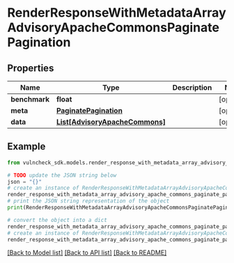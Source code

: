# RenderResponseWithMetadataArrayAdvisoryApacheCommonsPaginatePagination


## Properties

Name | Type | Description | Notes
------------ | ------------- | ------------- | -------------
**benchmark** | **float** |  | [optional] 
**meta** | [**PaginatePagination**](PaginatePagination.md) |  | [optional] 
**data** | [**List[AdvisoryApacheCommons]**](AdvisoryApacheCommons.md) |  | [optional] 

## Example

```python
from vulncheck_sdk.models.render_response_with_metadata_array_advisory_apache_commons_paginate_pagination import RenderResponseWithMetadataArrayAdvisoryApacheCommonsPaginatePagination

# TODO update the JSON string below
json = "{}"
# create an instance of RenderResponseWithMetadataArrayAdvisoryApacheCommonsPaginatePagination from a JSON string
render_response_with_metadata_array_advisory_apache_commons_paginate_pagination_instance = RenderResponseWithMetadataArrayAdvisoryApacheCommonsPaginatePagination.from_json(json)
# print the JSON string representation of the object
print(RenderResponseWithMetadataArrayAdvisoryApacheCommonsPaginatePagination.to_json())

# convert the object into a dict
render_response_with_metadata_array_advisory_apache_commons_paginate_pagination_dict = render_response_with_metadata_array_advisory_apache_commons_paginate_pagination_instance.to_dict()
# create an instance of RenderResponseWithMetadataArrayAdvisoryApacheCommonsPaginatePagination from a dict
render_response_with_metadata_array_advisory_apache_commons_paginate_pagination_from_dict = RenderResponseWithMetadataArrayAdvisoryApacheCommonsPaginatePagination.from_dict(render_response_with_metadata_array_advisory_apache_commons_paginate_pagination_dict)
```
[[Back to Model list]](../README.md#documentation-for-models) [[Back to API list]](../README.md#documentation-for-api-endpoints) [[Back to README]](../README.md)


